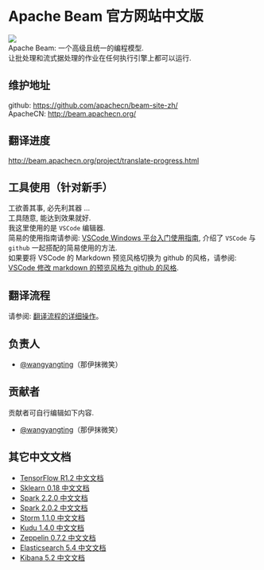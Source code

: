 # Apache Beam 官方网站中文版  
![](site/en/src/images/beam_logo_navbar.png)  
Apache Beam: 一个高级且统一的编程模型.  
让批处理和流式据处理的作业在任何执行引擎上都可以运行.

## 维护地址
github: https://github.com/apachecn/beam-site-zh/  
ApacheCN: http://beam.apachecn.org/

## 翻译进度
<http://beam.apachecn.org/project/translate-progress.html>

## 工具使用（针对新手）
工欲善其事, 必先利其器 ...  
工具随意, 能达到效果就好.  
我这里使用的是 `VSCode` 编辑器.  
简易的使用指南请参阅: [VSCode Windows 平台入门使用指南](https://github.com/apachecn/spark-doc-zh/blob/master/help/vscode-windows-usage.md), 介绍了 `VSCode` 与 `github` 一起搭配的简易使用的方法.  
如果要将 VSCode 的 Markdown 预览风格切换为 github 的风格，请参阅: [VSCode 修改 markdown 的预览风格为 github 的风格](https://github.com/apachecn/spark-doc-zh/blob/master/help/vscode-markdown-preview-github-style.md).

## 翻译流程
请参阅: [翻译流程的详细操作](project/translate-flow.md)。

## 负责人
* [@wangyangting](https://github.com/wangyangting)（那伊抹微笑）

## 贡献者

贡献者可自行编辑如下内容.

* [@wangyangting](https://github.com/wangyangting)（那伊抹微笑）

## 其它中文文档
* [TensorFlow R1.2 中文文档](http://cwiki.apachecn.org/pages/viewpage.action?pageId=10030122)
* [Sklearn 0.18 中文文档](http://cwiki.apachecn.org/pages/viewpage.action?pageId=10030181)
* [Spark 2.2.0 中文文档](http://spark.apachecn.org/docs/cn/2.2.0/)
* [Spark 2.0.2 中文文档](http://cwiki.apachecn.org/pages/viewpage.action?pageId=2883613)
* [Storm 1.1.0 中文文档](http://storm.apachecn.org/releases/cn/1.1.0/)
* [Kudu 1.4.0 中文文档](http://cwiki.apachecn.org/pages/viewpage.action?pageId=10813594)
* [Zeppelin 0.7.2 中文文档](http://cwiki.apachecn.org/pages/viewpage.action?pageId=10030467)
* [Elasticsearch 5.4 中文文档](http://cwiki.apachecn.org/pages/viewpage.action?pageId=4260364)
* [Kibana 5.2 中文文档](http://cwiki.apachecn.org/pages/viewpage.action?pageId=8159377)